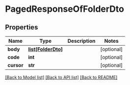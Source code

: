 # PagedResponseOfFolderDto

## Properties
Name | Type | Description | Notes
------------ | ------------- | ------------- | -------------
**body** | [**list[FolderDto]**](FolderDto.md) |  | [optional] 
**code** | **int** |  | [optional] 
**cursor** | **str** |  | [optional] 

[[Back to Model list]](../README.md#documentation-for-models) [[Back to API list]](../README.md#documentation-for-api-endpoints) [[Back to README]](../README.md)


